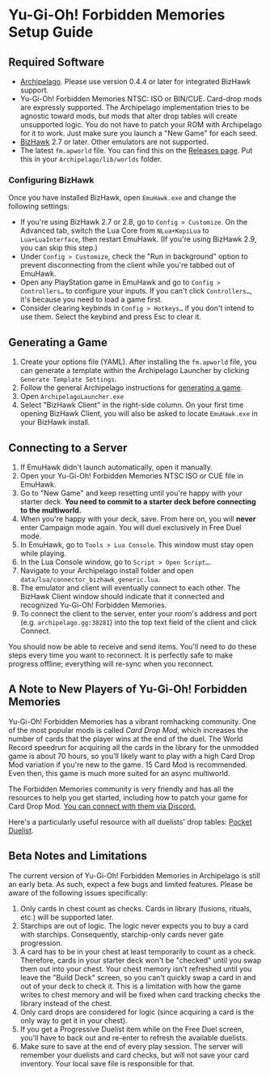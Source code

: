 # Yu-Gi-Oh! Forbidden Memories Setup Guide

## Required Software
- [Archipelago](https://github.com/ArchipelagoMW/Archipelago/releases). Please use version 0.4.4 or later for integrated
BizHawk support.
- Yu-Gi-Oh! Forbidden Memories NTSC: ISO or BIN/CUE. Card-drop mods are expressly supported. The Archipelago
implementation tries to be agnostic toward mods, but mods that alter drop tables will create unsupported logic. You do
not have to patch your ROM with Archipelago for it to work. Just make sure you launch a "New Game" for each seed.
- [BizHawk](https://tasvideos.org/BizHawk/ReleaseHistory) 2.7 or later. Other emulators are not supported.
- The latest `fm.apworld` file. You can find this on the [Releases page](https://github.com/sg4e/Archipelago/releases/latest). Put this in your `Archipelago/lib/worlds` folder.

### Configuring BizHawk

Once you have installed BizHawk, open `EmuHawk.exe` and change the following settings:

- If you're using BizHawk 2.7 or 2.8, go to `Config > Customize`. On the Advanced tab, switch the Lua Core from
`NLua+KopiLua` to `Lua+LuaInterface`, then restart EmuHawk. (If you're using BizHawk 2.9, you can skip this step.)
- Under `Config > Customize`, check the "Run in background" option to prevent disconnecting from the client while you're
tabbed out of EmuHawk.
- Open any PlayStation game in EmuHawk and go to `Config > Controllers…` to configure your inputs. If you can't click
`Controllers…`, it's because you need to load a game first.
- Consider clearing keybinds in `Config > Hotkeys…` if you don't intend to use them. Select the keybind and press Esc to
clear it.

## Generating a Game

1. Create your options file (YAML). After installing the `fm.apworld` file, you can generate a template within the Archipelago Launcher by clicking `Generate Template Settings`.
2. Follow the general Archipelago instructions for [generating a game](https://archipelago.gg/tutorial/Archipelago/setup/en#generating-a-game).
3. Open `ArchipelagoLauncher.exe`
4. Select "BizHawk Client" in the right-side column. On your first time opening BizHawk Client, you will also be asked to
locate `EmuHawk.exe` in your BizHawk install.

## Connecting to a Server

1. If EmuHawk didn't launch automatically, open it manually.
2. Open your Yu-Gi-Oh! Forbidden Memories NTSC ISO or CUE file in EmuHawk.
3. Go to "New Game" and keep resetting until you're happy with your starter deck. **You need to commit to a starter deck
before connecting to the multiworld.**
4. When you're happy with your deck, save. From here on, you will **never** enter Campaign mode again.
You will duel exclusively in Free Duel mode.
5. In EmuHawk, go to `Tools > Lua Console`. This window must stay open while playing.
6. In the Lua Console window, go to `Script > Open Script…`.
7. Navigate to your Archipelago install folder and open `data/lua/connector_bizhawk_generic.lua`.
8. The emulator and client will eventually connect to each other. The BizHawk Client window should indicate that it
connected and recognized Yu-Gi-Oh! Forbidden Memories.
9. To connect the client to the server, enter your room's address and port (e.g. `archipelago.gg:38281`) into the
top text field of the client and click Connect.

You should now be able to receive and send items. You'll need to do these steps every time you want to reconnect. It is
perfectly safe to make progress offline; everything will re-sync when you reconnect.

## A Note to New Players of Yu-Gi-Oh! Forbidden Memories

Yu-Gi-Oh! Forbidden Memories has a vibrant romhacking community. One of the most popular mods is called
*Card Drop Mod*, which increases the number of cards that the player wins at the end of the duel. The
World Record speedrun for acquiring all the cards in the library for the unmodded game is about 70 hours,
so you'll likely want to play with a high Card Drop Mod variation if you're new to the game. 15 Card Mod
is recommended. Even then, this game is much more suited for an async multiworld.

The Forbidden Memories community is very friendly and has all the resources to help you get started,
including how to patch your game for Card Drop Mod. [You can connect with them via Discord.](https://discord.gg/ygofm)

Here's a particularly useful resource with all duelists' drop tables: [Pocket Duelist](https://pd.ygo.fm/).

## Beta Notes and Limitations

The current version of Yu-Gi-Oh! Forbidden Memories in Archipelago is still an early beta. As such, expect a few bugs
and limited features. Please be aware of the following issues specifically:

1. Only cards in chest count as checks. Cards in library (fusions, rituals, etc.) will be supported later.
2. Starchips are out of logic. The logic never expects you to buy a card with starchips. Consequently, starchip-only
cards never gate progression.
3. A card has to be in your chest at least temporarily to count as a check. Therefore, cards in your starter deck
won't be "checked" until you swap them out into your chest. Your chest memory isn't refreshed until you leave the
"Build Deck" screen, so you can't quickly swap a card in and out of your deck to check it. This is a limitation
with how the game writes to chest memory and will be fixed when card tracking checks the library instead of the chest.
4. Only card drops are considered for logic (since acquiring a card is the only way to get it in your chest).
5. If you get a Progressive Duelist item while on the Free Duel screen, you'll have to back out and re-enter to
refresh the available duelists.
6. Make sure to save at the end of every play session. The server will remember your duelists and card checks, but
will not save your card inventory. Your local save file is responsible for that.
